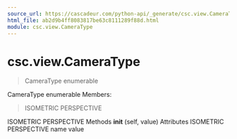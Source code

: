 ```yaml
---
source_url: https://cascadeur.com/python-api/_generate/csc.view.CameraType.html
html_file: ab2d9b4ff8083817be63c8111289f88d.html
module: csc.view.CameraType
---
```


# csc.view.CameraType 

> CameraType enumerable

CameraType enumerable Members:
> ISOMETRIC
> PERSPECTIVE

ISOMETRIC PERSPECTIVE Methods __init__ (self, value) Attributes ISOMETRIC PERSPECTIVE name value